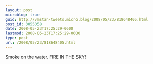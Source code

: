 ```yaml
---
layout: post
microblog: true
guid: http://vmstan-tweets.micro.blog/2008/05/23/818648405.html
post_id: 3055058
date: 2008-05-23T17:25:29-0600
lastmod: 2008-05-23T17:25:29-0600
type: post
url: /2008/05/23/818648405.html
---
```

Smoke on the water. FIRE IN THE SKY!
